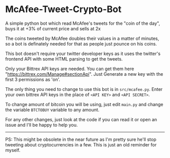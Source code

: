 # McAfee-Tweet-Crypto-Bot
A simple python bot which read McAfee's tweets for the "coin of the day", buys it at +3% of current price and sells at 2x

The coins tweeted by McAfee doubles their values in a matter of minutes, so a bot is definately needed for that as people just pounce on his coins.

This bot doesn't require your twitter developer keys as it uses the twitter's frontend API with some HTML parsing to get the tweets.

Only your Bittrex API keys are needed. You can get them here "https://bittrex.com/Manage#sectionApi". Just Generate a new key with the first 3 permissions as 'on'.

The only thing you need to change to use this bot is in `src/mcafee.py`. Enter your own bittrex API keys in the place of `<API KEY>` and `<API SECRET>`.

To change amount of bitcoin you will be using, just edit `main.py` and change the variable `BTCTOBUY` variable to any amount.

For any other changes, just look at the code if you can read it or open an issue and I'll be happy to help you.

---

PS: This might be obsolete in the near future as I'm pretty sure he'll stop tweeting about cryptocurrencies in a few. This is just an old reminder for myself. 
